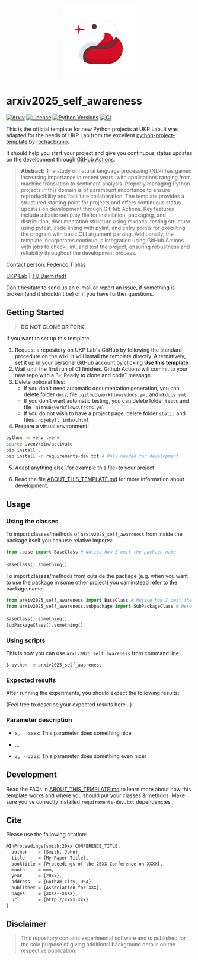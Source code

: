 <p  align="center">
  <img src='logo.png' width='200'>
</p>

# arxiv2025_self_awareness
[![Arxiv](https://img.shields.io/badge/Arxiv-YYMM.NNNNN-red?style=flat-square&logo=arxiv&logoColor=white)](https://put-here-your-paper.com)
[![License](https://img.shields.io/github/license/UKPLab/arxiv2025-self-awareness)](https://opensource.org/licenses/Apache-2.0)
[![Python Versions](https://img.shields.io/badge/Python-3.9-blue.svg?style=flat&logo=python&logoColor=white)](https://www.python.org/)
[![CI](https://github.com/UKPLab/arxiv2025-self-awareness/actions/workflows/main.yml/badge.svg)](https://github.com/UKPLab/arxiv2025-self-awareness/actions/workflows/main.yml)

This is the official template for new Python projects at UKP Lab. It was adapted for the needs of UKP Lab from the excellent [python-project-template](https://github.com/rochacbruno/python-project-template/) by [rochacbruno](https://github.com/rochacbruno).

It should help you start your project and give you continuous status updates on the development through [GitHub Actions](https://docs.github.com/en/actions).

> **Abstract:** The study of natural language processing (NLP) has gained increasing importance in recent years, with applications ranging from machine translation to sentiment analysis. Properly managing Python projects in this domain is of paramount importance to ensure reproducibility and facilitate collaboration. The template provides a structured starting point for projects and offers continuous status updates on development through GitHub Actions. Key features include a basic setup.py file for installation, packaging, and distribution, documentation structure using mkdocs, testing structure using pytest, code linting with pylint, and entry points for executing the program with basic CLI argument parsing. Additionally, the template incorporates continuous integration using GitHub Actions with jobs to check, lint, and test the project, ensuring robustness and reliability throughout the development process.

Contact person: [Federico Tiblias](mailto:federico.tiblias@tu-darmstadt.de) 

[UKP Lab](https://www.ukp.tu-darmstadt.de/) | [TU Darmstadt](https://www.tu-darmstadt.de/
)

Don't hesitate to send us an e-mail or report an issue, if something is broken (and it shouldn't be) or if you have further questions.


## Getting Started

> **DO NOT CLONE OR FORK**

If you want to set up this template:

1. Request a repository on UKP Lab's GitHub by following the standard procedure on the wiki. It will install the template directly. Alternatively, set it up in your personal GitHub account by clicking **[Use this template](https://github.com/rochacbruno/python-project-template/generate)**.
2. Wait until the first run of CI finishes. Github Actions will commit to your new repo with a "✅ Ready to clone and code" message.
3. Delete optional files: 
    - If you don't need automatic documentation generation, you can delete folder `docs`, file `.github\workflows\docs.yml` and `mkdocs.yml`
    - If you don't want automatic testing, you can delete folder `tests` and file `.github\workflows\tests.yml`
    - If you do not wish to have a project page, delete folder `static` and files `.nojekyll`, `index.html`
4. Prepare a virtual environment:
```bash
python -m venv .venv
source .venv/bin/activate
pip install .
pip install -r requirements-dev.txt # Only needed for development
```
5. Adapt anything else (for example this file) to your project. 

6. Read the file [ABOUT_THIS_TEMPLATE.md](ABOUT_THIS_TEMPLATE.md)  for more information about development.

## Usage

### Using the classes

To import classes/methods of `arxiv2025_self_awareness` from inside the package itself you can use relative imports: 

```py
from .base import BaseClass # Notice how I omit the package name

BaseClass().something()
```

To import classes/methods from outside the package (e.g. when you want to use the package in some other project) you can instead refer to the package name:

```py
from arxiv2025_self_awareness import BaseClass # Notice how I omit the file name
from arxiv2025_self_awareness.subpackage import SubPackageClass # Here it's necessary because it's a subpackage

BaseClass().something()
SubPackageClass().something()
```

### Using scripts

This is how you can use `arxiv2025_self_awareness` from command line:

```bash
$ python -m arxiv2025_self_awareness
```

### Expected results

After running the experiments, you should expect the following results:

(Feel free to describe your expected results here...)

### Parameter description

* `x, --xxxx`: This parameter does something nice

* ...

* `z, --zzzz`: This parameter does something even nicer

## Development

Read the FAQs in [ABOUT_THIS_TEMPLATE.md](ABOUT_THIS_TEMPLATE.md) to learn more about how this template works and where you should put your classes & methods. Make sure you've correctly installed `requirements-dev.txt` dependencies

## Cite

Please use the following citation:

```
@InProceedings{smith:20xx:CONFERENCE_TITLE,
  author    = {Smith, John},
  title     = {My Paper Title},
  booktitle = {Proceedings of the 20XX Conference on XXXX},
  month     = mmm,
  year      = {20xx},
  address   = {Gotham City, USA},
  publisher = {Association for XXX},
  pages     = {XXXX--XXXX},
  url       = {http://xxxx.xxx}
}
```

## Disclaimer

> This repository contains experimental software and is published for the sole purpose of giving additional background details on the respective publication. 
